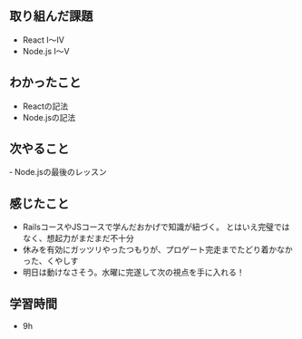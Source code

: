 ## 取り組んだ課題
- React Ⅰ～Ⅳ
- Node.js Ⅰ～Ⅴ

## わかったこと
- Reactの記法
- Node.jsの記法

## 次やること
‐ Node.jsの最後のレッスン

## 感じたこと
- RailsコースやJSコースで学んだおかげで知識が紐づく。  とはいえ完璧ではなく、想起力がまだまだ不十分
- 休みを有効にガッツリやったつもりが、プロゲート完走までたどり着かなかった、くやしす
- 明日は動けなさそう。水曜に完遂して次の視点を手に入れる！

## 学習時間
- 9h
